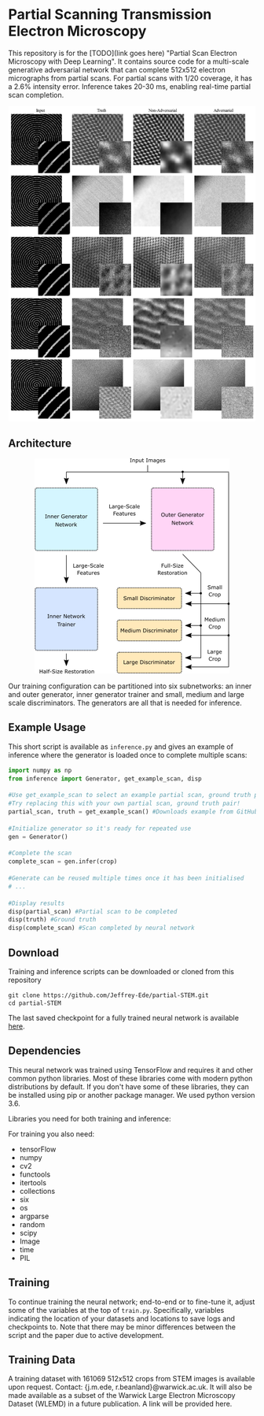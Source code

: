 # Partial Scanning Transmission Electron Microscopy

This repository is for the [TODO](link goes here) "Partial Scan Electron Microscopy with Deep Learning". It contains source code for a multi-scale generative adversarial network that can complete 512x512 electron micrographs from partial scans. For partial scans with 1/20 coverage, it has a 2.6% intensity error. Inference takes 20-30 ms, enabling real-time partial scan completion.

<p align="center">
  <img src="adv_vs_non-adv.png">
</p>

## Architecture

<p align="center">
  <img src="simplified_gan.png">
</p>

Our training configuration can be partitioned into six subnetworks: an inner and outer generator, inner generator trainer and small, medium and large scale discriminators. The generators are all that is needed for inference.

## Example Usage

This short script is available as `inference.py` and gives an example of inference where the generator is loaded once to complete multiple scans:

```python
import numpy as np
from inference import Generator, get_example_scan, disp

#Use get_example_scan to select an example partial scan, ground truth pair from the project repository
#Try replacing this with your own partial scan, ground truth pair!
partial_scan, truth = get_example_scan() #Downloads example from GitHub - don't worry about moving the script

#Initialize generator so it's ready for repeated use
gen = Generator()

#Complete the scan
complete_scan = gen.infer(crop) 

#Generate can be reused multiple times once it has been initialised
# ... 

#Display results
disp(partial_scan) #Partial scan to be completed
disp(truth) #Ground truth
disp(complete_scan) #Scan completed by neural network
```

## Download

Training and inference scripts can be downloaded or cloned from this repository

```
git clone https://github.com/Jeffrey-Ede/partial-STEM.git
cd partial-STEM
```

The last saved checkpoint for a fully trained neural network is available [here](https://drive.google.com/open?id=1jkf9iSnarcuj2uRmsWmCEbghfncgWdXz).

## Dependencies

This neural network was trained using TensorFlow and requires it and other common python libraries. Most of these libraries come with modern python distributions by default. If you don't have some of these libraries, they can be installed using pip or another package manager. We used python version 3.6.

Libraries you need for both training and inference:

For training you also need:

* tensorFlow
* numpy
* cv2
* functools
* itertools
* collections
* six
* os
* argparse
* random
* scipy
* Image
* time
* PIL

## Training

To continue training the neural network; end-to-end or to fine-tune it, adjust some of the variables at the top of `train.py`. Specifically, variables indicating the location of your datasets and locations to save logs and checkpoints to. Note that there may be minor differences between the script and the paper due to active development. 

## Training Data

A training dataset with 161069 512x512 crops from STEM images is available upon request. Contact: {j.m.ede, r.beanland}@warwick.ac.uk. It will also be made available as a subset of the Warwick Large Electron Microscopy Dataset (WLEMD) in a future publication. A link will be provided here.
